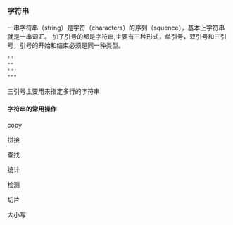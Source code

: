### 字符串
一串字符串（string）是字符（characters）的序列（squence），基本上字符串就是一串词汇。
加了引号的都是字符串,主要有三种形式，单引号，双引号和三引号，引号的开始和结束必须是同一种类型。

    ''
    "" 
    ''' 
    """
三引号主要用来指定多行的字符串


#### 字符串的常用操作

copy

拼接

查找

统计

检测

切片

大小写


